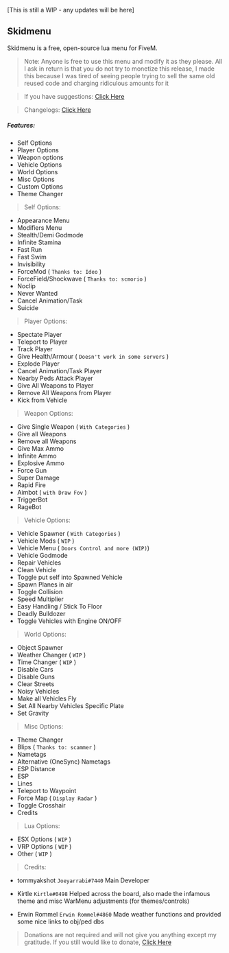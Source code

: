 [This is still a WIP - any updates will be here]

## Skidmenu
Skidmenu is a free, open-source lua menu for FiveM.

> Note: Anyone is free to use this menu and modify it as they please. All I ask in return is that you do not try to monetize this release, I made this because I was tired of seeing people trying to sell the same old reused code and charging ridiculous amounts for it

> If you have suggestions: [Click Here](https://github.com/Joeyarrabi/skidmenu/issues)

> Changelogs: [Click Here](https://raw.githubusercontent.com/Joeyarrabi/skidmenu/master/changelogs.txt)

##### Features:
- Self Options
- Player Options
- Weapon options
- Vehicle Options
- World Options
- Misc Options
- Custom Options
- Theme Changer

> Self Options:
- Appearance Menu
- Modifiers Menu
- Stealth/Demi Godmode
- Infinite Stamina
- Fast Run
- Fast Swim
- Invisibility
- ForceMod ( `Thanks to: Ideo` )
- ForceField/Shockwave ( `Thanks to: scmorio` )
- Noclip
- Never Wanted
- Cancel Animation/Task
- Suicide

> Player Options:
- Spectate Player
- Teleport to Player
- Track Player
- Give Health/Armour ( `Doesn't work in some servers` )
- Explode Player
- Cancel Animation/Task Player
- Nearby Peds Attack Player
- Give All Weapons to Player
- Remove All Weapons from Player
- Kick from Vehicle

> Weapon Options:
- Give Single Weapon ( `With Categories` )
- Give all Weapons
- Remove all Weapons
- Give Max Ammo
- Infinite Ammo
- Explosive Ammo
- Force Gun
- Super Damage
- Rapid Fire
- Aimbot ( `with Draw Fov` )
- TriggerBot
- RageBot

> Vehicle Options:
- Vehicle Spawner ( `With Categories` )
- Vehicle Mods ( `WIP` )
- Vehicle Menu ( `Doors Control and more (WIP)`)
- Vehicle Godmode
- Repair Vehicles
- Clean Vehicle
- Toggle put self into Spawned Vehicle
- Spawn Planes in air
- Toggle Collision
- Speed Multiplier
- Easy Handling / Stick To Floor
- Deadly Bulldozer
- Toggle Vehicles with Engine ON/OFF

> World Options:
- Object Spawner
- Weather Changer ( `WIP` )
- Time Changer ( `WIP` )
- Disable Cars
- Disable Guns
- Clear Streets
- Noisy Vehicles
- Make all Vehicles Fly
- Set All Nearby Vehicles Specific Plate
- Set Gravity

> Misc Options:
- Theme Changer
- Blips ( `Thanks to: scammer` )
- Nametags
- Alternative (OneSync) Nametags
- ESP Distance
- ESP
- Lines
- Teleport to Waypoint
- Force Map ( `Display Radar` )
- Toggle Crosshair
- Credits

> Lua Options:
- ESX Options ( `WIP` )
- VRP Options ( `WIP` )
- Other ( `WIP` )

> Credits:
- tommyakshot `Joeyarrabi#7440` Main Developer

- Kirtle `Kirtle#0498` Helped across the board, also made the infamous theme and misc WarMenu adjustments (for themes/controls)

- Erwin Rommel `Erwin Rommel#4860` Made weather functions and provided some nice links to obj/ped dbs

> Donations are not required and will not give you anything except my gratitude.  If you still would like to donate, [Click Here](https://www.paypal.com/paypalme2/tommyakshot)
